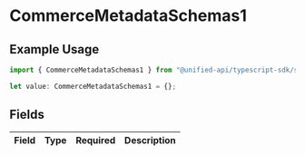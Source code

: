 # CommerceMetadataSchemas1

## Example Usage

```typescript
import { CommerceMetadataSchemas1 } from "@unified-api/typescript-sdk/sdk/models/shared";

let value: CommerceMetadataSchemas1 = {};
```

## Fields

| Field       | Type        | Required    | Description |
| ----------- | ----------- | ----------- | ----------- |